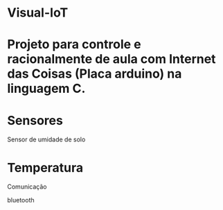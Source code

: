 # Visual-IoT

# Projeto para controle e racionalmente de aula com Internet das Coisas (Placa arduino) na linguagem C.

# Sensores

Sensor de umidade de solo

# Temperatura

Comunicação

bluetooth

